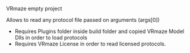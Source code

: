 VRmaze empty project

Allows to read any protocol file passed on arguments (args[0])

- Requires Plugins folder inside build folder and copied VRmaze Model Dlls in order to load protocols
- Requires VRmaze License in order to read licensed protocols.
